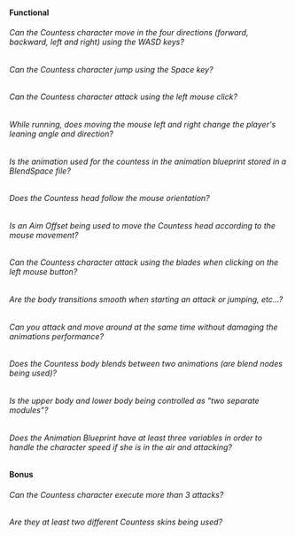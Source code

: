 #### Functional

###### Can the Countess character move in the four directions (forward, backward, left and right) using the WASD keys?

###### Can the Countess character jump using the Space key?

###### Can the Countess character attack using the left mouse click?

###### While running, does moving the mouse left and right change the player's leaning angle and direction?

###### Is the animation used for the countess in the animation blueprint stored in a BlendSpace file?

###### Does the Countess head follow the mouse orientation?

###### Is an Aim Offset being used to move the Countess head according to the mouse movement?

###### Can the Countess character attack using the blades when clicking on the left mouse button?

###### Are the body transitions smooth when starting an attack or jumping, etc…?

###### Can you attack and move around at the same time without damaging the animations performance?

###### Does the Countess body blends between two animations (are blend nodes being used)?

###### Is the upper body and lower body being controlled as "two separate modules"?

###### Does the Animation Blueprint have at least three variables in order to handle the character speed if she is in the air and attacking?

#### Bonus

###### Can the Countess character execute more than 3 attacks?

###### Are they at least two different Countess skins being used?
